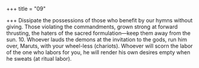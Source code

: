 +++
title = "09"

+++
Dissipate the possessions of those who benefit by our hymns without giving. Those violating the commandments, grown strong at forward thrusting,  the haters of the sacred formulation—keep them away from the sun. 10. Whoever lauds the demons at the invitation to the gods, run him over,  Maruts, with your wheel-less (chariots).
Whoever will scorn the labor of the one who labors for you, he will  render his own desires empty when he sweats (at ritual labor).